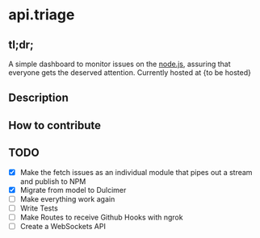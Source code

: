 api.triage
================

## tl;dr;
A simple dashboard to monitor issues on the [node.js](https://github.com/joyent/node), assuring that everyone gets the deserved attention. Currently hosted at {to be hosted}

## Description


## How to contribute




## TODO


- [X] Make the fetch issues as an individual module that pipes out a stream and publish to NPM
- [X] Migrate from model to Dulcimer
- [ ] Make everything work again
- [ ] Write Tests
- [ ] Make Routes to receive Github Hooks with ngrok
- [ ] Create a WebSockets API 
